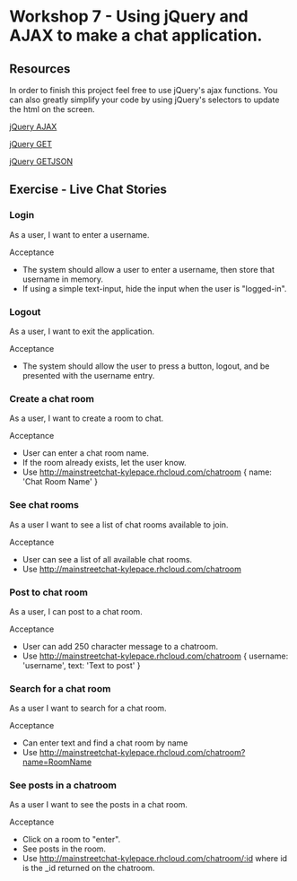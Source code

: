 # Workshop 7 - Using jQuery and AJAX to make a chat application.

## Resources

In order to finish this project feel free to use jQuery's ajax functions.
You can also greatly simplify your code by using jQuery's selectors to update the html on the screen.

[jQuery AJAX](https://api.jquery.com/jquery.ajax/)

[jQuery GET](https://api.jquery.com/jquery.get/)

[jQuery GETJSON](https://api.jquery.com/jquery.getjson/)


## Exercise - Live Chat Stories

### Login
As a user, I want to enter a username.

Acceptance
- The system should allow a user to enter a username, then store that username in memory.
- If using a simple text-input, hide the input when the user is "logged-in".

### Logout
As a user, I want to exit the application.

Acceptance
- The system should allow the user to press a button, logout, and be presented with the username entry.

### Create a chat room
As a user, I want to create a room to chat.

Acceptance
- User can enter a chat room name.
- If the room already exists, let the user know.
- Use http://mainstreetchat-kylepace.rhcloud.com/chatroom { name: 'Chat Room Name' }

### See chat rooms
As a user I want to see a list of chat rooms available to join.

Acceptance
- User can see a list of all available chat rooms.
- Use http://mainstreetchat-kylepace.rhcloud.com/chatroom

### Post to chat room
As a user, I can post to a chat room.

Acceptance
- User can add 250 character message to a chatroom.
- Use http://mainstreetchat-kylepace.rhcloud.com/chatroom { username: 'username', text: 'Text to post' }

### Search for a chat room
As a user I want to search for a chat room.

Acceptance
- Can enter text and find a chat room by name
- Use http://mainstreetchat-kylepace.rhcloud.com/chatroom?name=RoomName

### See posts in a chatroom
As a user I want to see the posts in a chat room.

Acceptance
- Click on a room to "enter".
- See posts in the room.
- Use http://mainstreetchat-kylepace.rhcloud.com/chatroom/:id where id is the _id returned on the chatroom.

